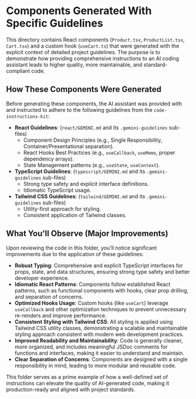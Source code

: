 # Components Generated With Specific Guidelines

This directory contains React components (`Product.tsx`, `ProductList.tsx`, `Cart.tsx`) and a custom hook (`useCart.ts`) that were generated with the explicit context of detailed project guidelines. The purpose is to demonstrate how providing comprehensive instructions to an AI coding assistant leads to higher quality, more maintainable, and standard-compliant code.

## How These Components Were Generated

Before generating these components, the AI assistant was provided with and instructed to adhere to the following guidelines from the `code-instructions-kit`:

*   **React Guidelines**: (`react/GEMINI.md` and its `.gemini-guidelines` sub-files)
    *   Component Design Principles (e.g., Single Responsibility, Container/Presentational separation).
    *   React Hooks Best Practices (e.g., `useCallback`, `useMemo`, proper dependency arrays).
    *   State Management patterns (e.g., `useState`, `useContext`).
*   **TypeScript Guidelines**: (`typescript/GEMINI.md` and its `.gemini-guidelines` sub-files)
    *   Strong type safety and explicit interface definitions.
    *   Idiomatic TypeScript usage.
*   **Tailwind CSS Guidelines**: (`tailwind/GEMINI.md` and its `.gemini-guidelines` sub-files)
    *   Utility-first approach for styling.
    *   Consistent application of Tailwind classes.

## What You'll Observe (Major Improvements)

Upon reviewing the code in this folder, you'll notice significant improvements due to the application of these guidelines:

*   **Robust Typing**: Comprehensive and explicit TypeScript interfaces for props, state, and data structures, ensuring strong type safety and better developer experience.
*   **Idiomatic React Patterns**: Components follow established React patterns, such as functional components with hooks, clear prop drilling, and separation of concerns.
*   **Optimized Hooks Usage**: Custom hooks (like `useCart`) leverage `useCallback` and other optimization techniques to prevent unnecessary re-renders and improve performance.
*   **Consistent Styling with Tailwind CSS**: All styling is applied using Tailwind CSS utility classes, demonstrating a scalable and maintainable styling approach consistent with modern web development practices.
*   **Improved Readability and Maintainability**: Code is generally cleaner, more organized, and includes meaningful JSDoc comments for functions and interfaces, making it easier to understand and maintain.
*   **Clear Separation of Concerns**: Components are designed with a single responsibility in mind, leading to more modular and reusable code.

This folder serves as a prime example of how a well-defined set of instructions can elevate the quality of AI-generated code, making it production-ready and aligned with project standards.